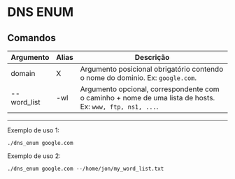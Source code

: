# DNS ENUM

## Comandos

 Argumento | Alias | Descrição 
-----------|-------|------------
 domain    |   X   | Argumento posicional obrigatório contendo o nome do dominio. Ex: `google.com`.
 --word_list | -wl | Argumento opcional, correspondente com o caminho + nome de uma lista de hosts. Ex: `www, ftp, ns1, ...`.

_________________

Exemplo de uso 1:
    
    ./dns_enum google.com

Exemplo de uso 2:

    ./dns_enum google.com --/home/jon/my_word_list.txt
